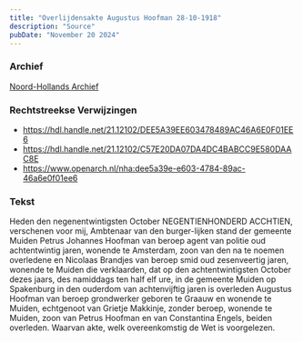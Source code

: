 ```yaml
---
title: "Overlijdensakte Augustus Hoofman 28-10-1918"
description: "Source"
pubDate: "November 20 2024"
---
```


### Archief
[Noord-Hollands Archief](https://noord-hollandsarchief.nl/)

### Rechtstreekse Verwijzingen
- https://hdl.handle.net/21.12102/DEE5A39EE603478489AC46A6E0F01EE6
- https://hdl.handle.net/21.12102/C57E20DA07DA4DC4BABCC9E580DAAC8E
- https://www.openarch.nl/nha:dee5a39e-e603-4784-89ac-46a6e0f01ee6

### Tekst
Heden den negenentwintigsten October NEGENTIENHONDERD ACCHTIEN, verschenen voor mij, Ambtenaar van den burger-lijken stand der gemeente Muiden Petrus Johannes Hoofman van beroep agent van politie oud achtentwintig jaren, wonende te Amsterdam, zoon van den na te noemen overledene en Nicolaas Brandjes van beroep smid oud zesenveertig jaren, wonende te Muiden die verklaarden, dat op den achtentwintigsten October dezes jaars, des namiddags ten half elf ure, in de gemeente Muiden op Spakenburg in den ouderdom van achtenvijftig jaren is overleden Augustus Hoofman van beroep grondwerker geboren te Graauw en wonende te Muiden, echtgenoot van Grietje Makkinje, zonder beroep, wonende te Muiden, zoon van Petrus Hoofman en van Constantina Engels, beiden overleden. Waarvan akte, welk overeenkomstig de Wet is voorgelezen.